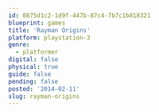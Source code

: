 ```yaml
---
id: 0875d1c2-1d9f-447b-87c4-7b7c1b818321
blueprint: games
title: 'Rayman Origins'
platform: playstation-3
genre:
  - platformer
digital: false
physical: true
guide: false
pending: false
posted: '2014-02-11'
slug: rayman-origins
---
```

